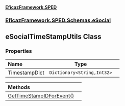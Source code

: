#### [EficazFramework.SPED](EficazFrameworkSPED.md 'EficazFramework SPED')
### [EficazFramework.SPED.Schemas.eSocial](EficazFramework.SPED.Schemas.eSocial.md 'EficazFramework.SPED.Schemas.eSocial')

## eSocialTimeStampUtils Class
### Properties

| Name | Type | |
| :--- | :---: | :--- |
| TimestampDict | `Dictionary<String,Int32>` |  |

| Methods | |
| :--- | :--- |
| [GetTimeStampIDForEvent()](EficazFramework.SPED.Schemas.eSocial/eSocialTimeStampUtils/GetTimeStampIDForEvent().md 'EficazFramework.SPED.Schemas.eSocial.eSocialTimeStampUtils.GetTimeStampIDForEvent()') | |
